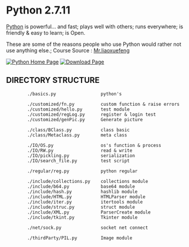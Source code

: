 Python 2.7.11
===============================

[Python](https://www.python.org) is powerful... and fast;
plays well with others;
runs everywhere;
is friendly & easy to learn;
is Open.

These are some of the reasons people who use Python would rather not use anything else.;
Course Source : [Mr.liaoxuefeng](http://www.liaoxuefeng.com/)

[![Python Home Page](https://docs.python.org/2/_static/py.png)](https://www.python.org)
[![Download Page](https://wiki.python.org/wiki/europython/img/moin-renamed.png)](https://www.python.org/ftp/python/2.7.11/)

DIRECTORY STRUCTURE
-------------------

```
		./basics.py 				python's 

		./customized/fn.py  		custom function & raise errors
		./customized/hello.py 		test module
		./customized/regLog.py 		register & login test
		./customized/genPic.py 		Generate picture

		./class/BClass.py 			class basic
		./class/Metaclass.py 		meta class

		./IO/OS.py 					os's function & process
		./IO/RW.py 					read & write
		./IO/pickling.py 			serialization
		./IO/search_file.py 		test script

		./regular/reg.py 			python regular

		./include/collections.py 	collections module
		./include/b64.py 			base64 module
		./include/hash.py 			hashlib module
		./include/HTML.py 			HTMLParser module
		./include/iter.py 			itertools module
		./include/struc.py 			struct module
		./include/XML.py 			ParserCreate module
		./include/tkint.py 			Tkinter module

		./net/sock.py   			socket net connect
		
		./thirdParty/PIL.py 		Image module
		
```
